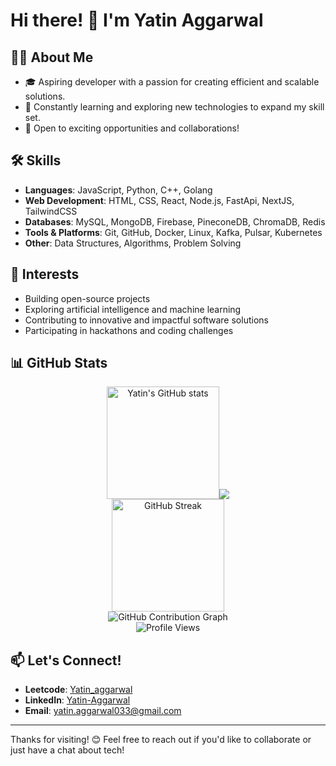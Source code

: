 # Hi there! 👋 I'm Yatin Aggarwal

## 👨‍💻 About Me
- 🎓 Aspiring developer with a passion for creating efficient and scalable solutions.
- 🌱 Constantly learning and exploring new technologies to expand my skill set.
- 💼 Open to exciting opportunities and collaborations!

## 🛠️ Skills
- **Languages**: JavaScript, Python, C++, Golang
- **Web Development**: HTML, CSS, React, Node.js, FastApi, NextJS, TailwindCSS
- **Databases**: MySQL, MongoDB, Firebase, PineconeDB, ChromaDB, Redis
- **Tools & Platforms**: Git, GitHub, Docker, Linux, Kafka, Pulsar, Kubernetes
- **Other**: Data Structures, Algorithms, Problem Solving

## 🌟 Interests
- Building open-source projects
- Exploring artificial intelligence and machine learning
- Contributing to innovative and impactful software solutions
- Participating in hackathons and coding challenges

 ## 📊 GitHub Stats
<p align="center"> <img src="https://github-readme-stats.vercel.app/api?username=Yatin-aggarwal&show_icons=true&theme=radical" alt="Yatin's GitHub stats" height="180" /><img src="https://github-readme-stats.vercel.app/api/top-langs/?username=Yatin-aggarwal&layout=compact&theme=radical&exclude_repo=Kaggle,Neural_Style_Transfer_Learning,Suicide-Watch-,mnist_comepetiton" /> <br /> <img src="https://streak-stats.demolab.com?user=Yatin-aggarwal&theme=radical&hide_border=true" alt="GitHub Streak" height="180" /> <br /> <img src="https://github-readme-activity-graph.vercel.app/graph?username=Yatin-aggarwal&theme=radical" alt="GitHub Contribution Graph" /> <br /> <img src="https://komarev.com/ghpvc/?username=Yatin-aggarwal&label=Profile+Views&color=blueviolet&style=flat" alt="Profile Views" /> </p>


## 📫 Let's Connect!
- **Leetcode**: [Yatin_aggarwal](https://leetcode.com/u/Yatin_aggarwal/)
- **LinkedIn**: [Yatin-Aggarwal](https://www.linkedin.com/in/yatin-aggarwal-80291a257/)
- **Email**: [yatin.aggarwal033@gmail.com](mailto:yatin.aggarwal033@gmail.com)



---

Thanks for visiting! 😊 Feel free to reach out if you'd like to collaborate or just have a chat about tech!
